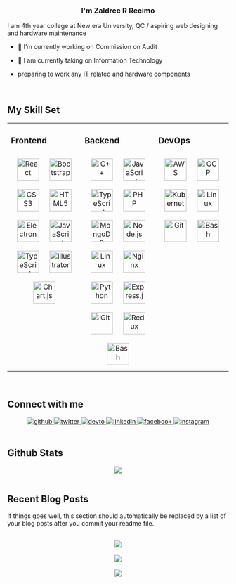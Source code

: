 ### <div align="center">I'm Zaldrec R Recimo
I am 4th year college at New era University, QC / aspiring web designing and hardware maintenance</div>  
  

- 🔭 I’m currently working on Commission on Audit
  
  

- 🌱 I am currently taking on Information Technology  
  

- preparing to work any IT related and hardware components  
  

<br/>  


## My Skill Set  
<table><tr><td valign="top" width="33%">



### Frontend  
<div align="center">  
<a href="https://reactjs.org/" target="_blank"><img style="margin: 10px" src="https://profilinator.rishav.dev/?fbclid=IwAR0vj_8m9YGkccTYuNJ3LjxVFoo1WBaAxMY4LQimYbOMW0LoM5SQkOhEkGUskills-assets/react-original-wordmark.svg" alt="React" height="50" /></a>  
<a href="https://getbootstrap.com/docs/3.4/javascript/" target="_blank"><img style="margin: 10px" src="https://profilinator.rishav.dev/?fbclid=IwAR0vj_8m9YGkccTYuNJ3LjxVFoo1WBaAxMY4LQimYbOMW0LoM5SQkOhEkGUskills-assets/bootstrap-plain.svg" alt="Bootstrap" height="50" /></a>  
<a href="https://www.w3schools.com/css/" target="_blank"><img style="margin: 10px" src="https://profilinator.rishav.dev/?fbclid=IwAR0vj_8m9YGkccTYuNJ3LjxVFoo1WBaAxMY4LQimYbOMW0LoM5SQkOhEkGUskills-assets/css3-original-wordmark.svg" alt="CSS3" height="50" /></a>  
<a href="https://en.wikipedia.org/wiki/HTML5" target="_blank"><img style="margin: 10px" src="https://profilinator.rishav.dev/?fbclid=IwAR0vj_8m9YGkccTYuNJ3LjxVFoo1WBaAxMY4LQimYbOMW0LoM5SQkOhEkGUskills-assets/html5-original-wordmark.svg" alt="HTML5" height="50" /></a>  
<a href="https://www.electronjs.org/" target="_blank"><img style="margin: 10px" src="https://profilinator.rishav.dev/?fbclid=IwAR0vj_8m9YGkccTYuNJ3LjxVFoo1WBaAxMY4LQimYbOMW0LoM5SQkOhEkGUskills-assets/electron-original.svg" alt="Electron" height="50" /></a>  
<a href="https://www.javascript.com/" target="_blank"><img style="margin: 10px" src="https://profilinator.rishav.dev/?fbclid=IwAR0vj_8m9YGkccTYuNJ3LjxVFoo1WBaAxMY4LQimYbOMW0LoM5SQkOhEkGUskills-assets/javascript-original.svg" alt="JavaScript" height="50" /></a>  
<a href="https://www.typescriptlang.org/" target="_blank"><img style="margin: 10px" src="https://profilinator.rishav.dev/?fbclid=IwAR0vj_8m9YGkccTYuNJ3LjxVFoo1WBaAxMY4LQimYbOMW0LoM5SQkOhEkGUskills-assets/typescript-original.svg" alt="TypeScript" height="50" /></a>  
<a href="https://www.adobe.com/in/products/illustrator.html" target="_blank"><img style="margin: 10px" src="https://profilinator.rishav.dev/?fbclid=IwAR0vj_8m9YGkccTYuNJ3LjxVFoo1WBaAxMY4LQimYbOMW0LoM5SQkOhEkGUskills-assets/adobe_illustrator-icon.svg" alt="Illustrator" height="50" /></a>  
<a href="https://www.chartjs.org/" target="_blank"><img style="margin: 10px" src="https://profilinator.rishav.dev/?fbclid=IwAR0vj_8m9YGkccTYuNJ3LjxVFoo1WBaAxMY4LQimYbOMW0LoM5SQkOhEkGUskills-assets/logo-title.svg" alt="Chart.js" height="50" /></a>  
</div>

</td><td valign="top" width="33%">



### Backend  
<div align="center">  
<a href="https://www.cplusplus.com/" target="_blank"><img style="margin: 10px" src="https://profilinator.rishav.dev/?fbclid=IwAR0vj_8m9YGkccTYuNJ3LjxVFoo1WBaAxMY4LQimYbOMW0LoM5SQkOhEkGUskills-assets/cplusplus-original.svg" alt="C++" height="50" /></a>  
<a href="https://www.javascript.com/" target="_blank"><img style="margin: 10px" src="https://profilinator.rishav.dev/?fbclid=IwAR0vj_8m9YGkccTYuNJ3LjxVFoo1WBaAxMY4LQimYbOMW0LoM5SQkOhEkGUskills-assets/javascript-original.svg" alt="JavaScript" height="50" /></a>  
<a href="https://www.typescriptlang.org/" target="_blank"><img style="margin: 10px" src="https://profilinator.rishav.dev/?fbclid=IwAR0vj_8m9YGkccTYuNJ3LjxVFoo1WBaAxMY4LQimYbOMW0LoM5SQkOhEkGUskills-assets/typescript-original.svg" alt="TypeScript" height="50" /></a>  
<a href="https://www.php.net/" target="_blank"><img style="margin: 10px" src="https://profilinator.rishav.dev/?fbclid=IwAR0vj_8m9YGkccTYuNJ3LjxVFoo1WBaAxMY4LQimYbOMW0LoM5SQkOhEkGUskills-assets/php-original.svg" alt="PHP" height="50" /></a>  
<a href="https://www.mongodb.com/" target="_blank"><img style="margin: 10px" src="https://profilinator.rishav.dev/?fbclid=IwAR0vj_8m9YGkccTYuNJ3LjxVFoo1WBaAxMY4LQimYbOMW0LoM5SQkOhEkGUskills-assets/mongodb-original-wordmark.svg" alt="MongoDB" height="50" /></a>  
<a href="https://nodejs.org/" target="_blank"><img style="margin: 10px" src="https://profilinator.rishav.dev/?fbclid=IwAR0vj_8m9YGkccTYuNJ3LjxVFoo1WBaAxMY4LQimYbOMW0LoM5SQkOhEkGUskills-assets/nodejs-original-wordmark.svg" alt="Node.js" height="50" /></a>  
<a href="https://www.linux.org/" target="_blank"><img style="margin: 10px" src="https://profilinator.rishav.dev/?fbclid=IwAR0vj_8m9YGkccTYuNJ3LjxVFoo1WBaAxMY4LQimYbOMW0LoM5SQkOhEkGUskills-assets/linux-original.svg" alt="Linux" height="50" /></a>  
<a href="https://www.nginx.com/" target="_blank"><img style="margin: 10px" src="https://profilinator.rishav.dev/?fbclid=IwAR0vj_8m9YGkccTYuNJ3LjxVFoo1WBaAxMY4LQimYbOMW0LoM5SQkOhEkGUskills-assets/nginx-original.svg" alt="Nginx" height="50" /></a>  
<a href="https://www.python.org/" target="_blank"><img style="margin: 10px" src="https://profilinator.rishav.dev/?fbclid=IwAR0vj_8m9YGkccTYuNJ3LjxVFoo1WBaAxMY4LQimYbOMW0LoM5SQkOhEkGUskills-assets/python-original.svg" alt="Python" height="50" /></a>  
<a href="https://expressjs.com/" target="_blank"><img style="margin: 10px" src="https://profilinator.rishav.dev/?fbclid=IwAR0vj_8m9YGkccTYuNJ3LjxVFoo1WBaAxMY4LQimYbOMW0LoM5SQkOhEkGUskills-assets/express-original-wordmark.svg" alt="Express.js" height="50" /></a>  
<a href="https://github.com/" target="_blank"><img style="margin: 10px" src="https://profilinator.rishav.dev/?fbclid=IwAR0vj_8m9YGkccTYuNJ3LjxVFoo1WBaAxMY4LQimYbOMW0LoM5SQkOhEkGUskills-assets/git-scm-icon.svg" alt="Git" height="50" /></a>  
<a href="https://redux.js.org/" target="_blank"><img style="margin: 10px" src="https://profilinator.rishav.dev/?fbclid=IwAR0vj_8m9YGkccTYuNJ3LjxVFoo1WBaAxMY4LQimYbOMW0LoM5SQkOhEkGUskills-assets/redux-original.svg" alt="Redux" height="50" /></a>  
<a href="https://www.gnu.org/software/bash/" target="_blank"><img style="margin: 10px" src="https://profilinator.rishav.dev/?fbclid=IwAR0vj_8m9YGkccTYuNJ3LjxVFoo1WBaAxMY4LQimYbOMW0LoM5SQkOhEkGUskills-assets/gnu_bash-icon.svg" alt="Bash" height="50" /></a>  
</div>

</td><td valign="top" width="33%">



### DevOps  
<div align="center">  
<a href="https://aws.amazon.com/" target="_blank"><img style="margin: 10px" src="https://profilinator.rishav.dev/?fbclid=IwAR0vj_8m9YGkccTYuNJ3LjxVFoo1WBaAxMY4LQimYbOMW0LoM5SQkOhEkGUskills-assets/amazonwebservices-original-wordmark.svg" alt="AWS" height="50" /></a>  
<a href="https://cloud.google.com/" target="_blank"><img style="margin: 10px" src="https://profilinator.rishav.dev/?fbclid=IwAR0vj_8m9YGkccTYuNJ3LjxVFoo1WBaAxMY4LQimYbOMW0LoM5SQkOhEkGUskills-assets/google_cloud-icon.svg" alt="GCP" height="50" /></a>  
<a href="https://kubernetes.io/" target="_blank"><img style="margin: 10px" src="https://profilinator.rishav.dev/?fbclid=IwAR0vj_8m9YGkccTYuNJ3LjxVFoo1WBaAxMY4LQimYbOMW0LoM5SQkOhEkGUskills-assets/kubernetes-icon.svg" alt="Kubernetes" height="50" /></a>  
<a href="https://www.linux.org/" target="_blank"><img style="margin: 10px" src="https://profilinator.rishav.dev/?fbclid=IwAR0vj_8m9YGkccTYuNJ3LjxVFoo1WBaAxMY4LQimYbOMW0LoM5SQkOhEkGUskills-assets/linux-original.svg" alt="Linux" height="50" /></a>  
<a href="https://github.com/" target="_blank"><img style="margin: 10px" src="https://profilinator.rishav.dev/?fbclid=IwAR0vj_8m9YGkccTYuNJ3LjxVFoo1WBaAxMY4LQimYbOMW0LoM5SQkOhEkGUskills-assets/git-scm-icon.svg" alt="Git" height="50" /></a>  
<a href="https://www.gnu.org/software/bash/" target="_blank"><img style="margin: 10px" src="https://profilinator.rishav.dev/?fbclid=IwAR0vj_8m9YGkccTYuNJ3LjxVFoo1WBaAxMY4LQimYbOMW0LoM5SQkOhEkGUskills-assets/gnu_bash-icon.svg" alt="Bash" height="50" /></a>  
</div>

</td></tr></table>  

<br/>  


## Connect with me  
<div align="center">
<a href="https://github.com/rishavanand" target="_blank">
<img src=https://img.shields.io/badge/github-%2324292e.svg?&style=for-the-badge&logo=github&logoColor=white alt=github style="margin-bottom: 5px;" />
</a>
<a href="https://twitter.com/iamrishavanand" target="_blank">
<img src=https://img.shields.io/badge/twitter-%2300acee.svg?&style=for-the-badge&logo=twitter&logoColor=white alt=twitter style="margin-bottom: 5px;" />
</a>
<a href="https://dev.to/rishavanand" target="_blank">
<img src=https://img.shields.io/badge/dev.to-%2308090A.svg?&style=for-the-badge&logo=dev.to&logoColor=white alt=devto style="margin-bottom: 5px;" />
</a>
<a href="https://linkedin.com/in/rishavanand" target="_blank">
<img src=https://img.shields.io/badge/linkedin-%231E77B5.svg?&style=for-the-badge&logo=linkedin&logoColor=white alt=linkedin style="margin-bottom: 5px;" />
</a>
<a href="https://www.facebook.com/iamrishavanand" target="_blank">
<img src=https://img.shields.io/badge/facebook-%232E87FB.svg?&style=for-the-badge&logo=facebook&logoColor=white alt=facebook style="margin-bottom: 5px;" />
</a>
<a href="https://instagram.com/iamrishavanand" target="_blank">
<img src=https://img.shields.io/badge/instagram-%23000000.svg?&style=for-the-badge&logo=instagram&logoColor=white alt=instagram style="margin-bottom: 5px;" />
</a>  
</div>  
  

<br/>  


## Github Stats  
<div align="center"><img src="https://github-readme-stats.vercel.app/api?username=rishavanand&show_icons=true&count_private=true&hide_border=true" align="center" /></div>  

<br/>  


## Recent Blog Posts  
<!-- BLOG-POST-LIST:START -->  
If things goes well, this section should automatically be replaced by a list of your blog posts after you commit your readme file. 
<!-- BLOG-POST-LIST:END -->  

<br/>  

<div align="center"><img src="https://rishavanand.github.io/static/images/spotify-readme-example.svg" /></div>  

<br/>  

<div align="center">
<img src="https://komarev.com/ghpvc/?username=rishavanand&&style=flat-square" align="center" />
</div>  
  

<br/>  

<div align="center">
            <a href="https://www.buymeacoffee.com/rishavanand" target="_blank" style="display: inline-block;">
                <img
                    src="https://img.shields.io/badge/Donate-Buy%20Me%20A%20Coffee-orange.svg?style=flat-square&logo=buymeacoffee" 
                    align="center"
                />
            </a></div>
<br />
